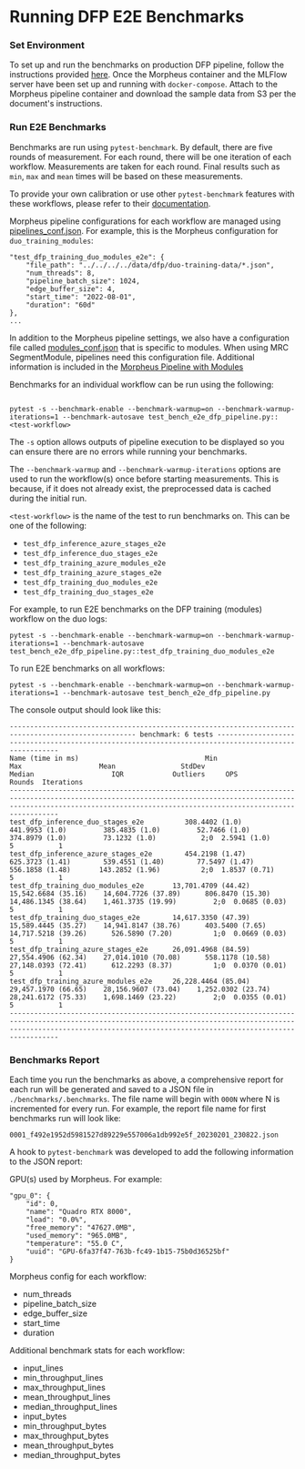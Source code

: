 <!--
# Copyright (c) 2021-2023, NVIDIA CORPORATION.
#
# Licensed under the Apache License, Version 2.0 (the "License");
# you may not use this file except in compliance with the License.
# You may obtain a copy of the License at
#
#     http://www.apache.org/licenses/LICENSE-2.0
#
# Unless required by applicable law or agreed to in writing, software
# distributed under the License is distributed on an "AS IS" BASIS,
# WITHOUT WARRANTIES OR CONDITIONS OF ANY KIND, either express or implied.
# See the License for the specific language governing permissions and
# limitations under the License.
-->

# Running DFP E2E Benchmarks

### Set Environment

To set up and run the benchmarks on production DFP pipeline, follow the instructions provided [here](../../README.md). Once the Morpheus container and the MLFlow server have been set up and running with `docker-compose`. Attach to the Morpheus pipeline container and download the sample data from S3 per the document's instructions.


### Run E2E Benchmarks

Benchmarks are run using `pytest-benchmark`. By default, there are five rounds of measurement. For each round, there will be one iteration of each workflow. Measurements are taken for each round. Final results such as `min`, `max` and `mean` times will be based on these measurements.

To provide your own calibration or use other `pytest-benchmark` features with these workflows, please refer to their [documentation](https://pytest-benchmark.readthedocs.io/en/latest/).

Morpheus pipeline configurations for each workflow are managed using [pipelines_conf.json](./resource/pipelines_conf.json). For example, this is the Morpheus configuration for  `duo_training_modules`:
```
"test_dfp_training_duo_modules_e2e": {
    "file_path": "../../../../data/dfp/duo-training-data/*.json",
    "num_threads": 8,
    "pipeline_batch_size": 1024,
    "edge_buffer_size": 4,
    "start_time": "2022-08-01",
    "duration": "60d"
},
...
```

In addition to the Morpheus pipeline settings, we also have a configuration file called [modules_conf.json](./resource/modules_conf.json) that is specific to modules. When using MRC SegmentModule, pipelines need this configuration file. Additional information is included in the [Morpheus Pipeline with Modules](../../../../../docs/source/developer_guide/guides/6_digital_fingerprinting_reference.md#morpheus-pipeline-with-modules)

Benchmarks for an individual workflow can be run using the following:

```

pytest -s --benchmark-enable --benchmark-warmup=on --benchmark-warmup-iterations=1 --benchmark-autosave test_bench_e2e_dfp_pipeline.py::<test-workflow>
```
The `-s` option allows outputs of pipeline execution to be displayed so you can ensure there are no errors while running your benchmarks.

The `--benchmark-warmup` and `--benchmark-warmup-iterations` options are used to run the workflow(s) once before starting measurements. This is because, if it does not already exist, the preprocessed data is cached during the initial run.

`<test-workflow>` is the name of the test to run benchmarks on. This can be one of the following:
- `test_dfp_inference_azure_stages_e2e`
- `test_dfp_inference_duo_stages_e2e`
- `test_dfp_training_azure_modules_e2e`
- `test_dfp_training_azure_stages_e2e`
- `test_dfp_training_duo_modules_e2e`
- `test_dfp_training_duo_stages_e2e`

For example, to run E2E benchmarks on the DFP training (modules) workflow on the duo logs:
```
pytest -s --benchmark-enable --benchmark-warmup=on --benchmark-warmup-iterations=1 --benchmark-autosave test_bench_e2e_dfp_pipeline.py::test_dfp_training_duo_modules_e2e
```

To run E2E benchmarks on all workflows:
```
pytest -s --benchmark-enable --benchmark-warmup=on --benchmark-warmup-iterations=1 --benchmark-autosave test_bench_e2e_dfp_pipeline.py
```

The console output should look like this:
```
----------------------------------------------------------------------------------------------------- benchmark: 6 tests -----------------------------------------------------------------------------------------------------
Name (time in ms)                               Min                    Max                   Mean                StdDev                 Median                   IQR            Outliers     OPS            Rounds  Iterations
------------------------------------------------------------------------------------------------------------------------------------------------------------------------------------------------------------------------------
test_dfp_inference_duo_stages_e2e          308.4402 (1.0)         441.9953 (1.0)         385.4835 (1.0)         52.7466 (1.0)         374.8979 (1.0)         73.1232 (1.0)           2;0  2.5941 (1.0)           5           1
test_dfp_inference_azure_stages_e2e        454.2198 (1.47)        625.3723 (1.41)        539.4551 (1.40)        77.5497 (1.47)        556.1858 (1.48)       143.2852 (1.96)          2;0  1.8537 (0.71)          5           1
test_dfp_training_duo_modules_e2e       13,701.4709 (44.42)    15,542.6684 (35.16)    14,604.7726 (37.89)      806.8470 (15.30)    14,486.1345 (38.64)    1,461.3735 (19.99)         2;0  0.0685 (0.03)          5           1
test_dfp_training_duo_stages_e2e        14,617.3350 (47.39)    15,589.4445 (35.27)    14,941.8147 (38.76)      403.5400 (7.65)     14,717.5218 (39.26)      526.5890 (7.20)          1;0  0.0669 (0.03)          5           1
test_dfp_training_azure_stages_e2e      26,091.4968 (84.59)    27,554.4906 (62.34)    27,014.1010 (70.08)      558.1178 (10.58)    27,148.0393 (72.41)      612.2293 (8.37)          1;0  0.0370 (0.01)          5           1
test_dfp_training_azure_modules_e2e     26,228.4464 (85.04)    29,457.1970 (66.65)    28,156.9607 (73.04)    1,252.0302 (23.74)    28,241.6172 (75.33)    1,698.1469 (23.22)         2;0  0.0355 (0.01)          5           1
------------------------------------------------------------------------------------------------------------------------------------------------------------------------------------------------------------------------------
```

### Benchmarks Report

Each time you run the benchmarks as above, a comprehensive report for each run will be generated and saved to a JSON file in  `./benchmarks/.benchmarks`. The file name will begin
with `000N` where N is incremented for every run. For example, the report file name for first benchmarks run will look like:
```
0001_f492e1952d5981527d89229e557006a1db992e5f_20230201_230822.json
```

A hook to `pytest-benchmark` was developed to add the following information to the JSON report:

GPU(s) used by Morpheus. For example:
```
"gpu_0": {
    "id": 0,
    "name": "Quadro RTX 8000",
    "load": "0.0%",
    "free_memory": "47627.0MB",
    "used_memory": "965.0MB",
    "temperature": "55.0 C",
    "uuid": "GPU-6fa37f47-763b-fc49-1b15-75b0d36525bf"
}
```

Morpheus config for each workflow:
- num_threads
- pipeline_batch_size
- edge_buffer_size
- start_time
- duration

Additional benchmark stats for each workflow:
- input_lines
- min_throughput_lines
- max_throughput_lines
- mean_throughput_lines
- median_throughput_lines
- input_bytes
- min_throughput_bytes
- max_throughput_bytes
- mean_throughput_bytes
- median_throughput_bytes
